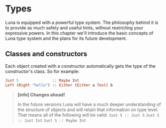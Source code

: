 # Types

Luna is equipped with a powerful type system. The philosophy behind it is to provide as much safety and useful hints, without restricting your expressive powers. In this chapter we'll introduce the basic concepts of Luna type system and the plans for its future development.

## Classes and constructors

Each object created with a constructor automatically gets the type of the constructor's class. So for example:

```haskell
Just 5               :: Maybe Int
Left (Right "hello") :: Either (Either a Text) b
```

> **[info] Changes ahead!**
>
> In the future versions Luna will have a much deeper understanding of the structure of objects and will retain that information on type level. That means all of the following will be valid: 
> `Just 5 :: Just 5`
> `Just 5 :: Just Int`
> `Just 5 :: Maybe Int`